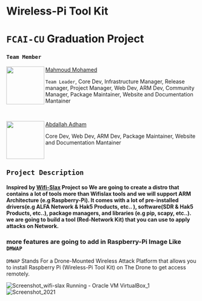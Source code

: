 # Wireless-Pi Tool Kit
# `FCAI-CU` Graduation Project

### `Team Member `



<img align="left" width="100" height="100" src="https://user-images.githubusercontent.com/62524855/145219479-a19b4f86-7782-4a32-81d8-4cc855c5a8b3.png" /> [Mahmoud Mohamed](https://github.com/mmsaeed509?tab=repositories)

`Team Leader`, Core Dev, Infrastructure Manager, Release manager, Project Manager, Web Dev, ARM Dev, Community Manager, Package Maintainer, Website and Documentation Mantainer

<br />

<img align="left" width="100" height="100" src="https://user-images.githubusercontent.com/62524855/145222987-2ca3b513-2817-468d-8199-7e0da5cdfb13.png" /> [Abdallah Adham](https://github.com/0xSkorpioN) 

Core Dev, Web Dev, ARM Dev, Package Maintainer, Website and Documentation Mantainer

<br />

## `Project Description`
#### Inspired by [Wifi-Slax](https://www.wifislax.com/)  Project so We are going to create a distro that contains a lot of tools more than Wifislax tools and we will support ARM Architecture (e.g Raspberry-Pi). It comes with a lot of pre-installed drivers(e.g ALFA Network & Hak5 Products, etc.. ), software(SDR & Hak5 Products, etc..), package managers, and libraries (e.g pip, scapy, etc..). we are going to build  a tool (Red-Network Kit) that you can use to apply attacks on Network.
### more features are going to add in Raspberry-Pi Image Like `DMWAP`
`DMWAP` Stands For a Drone-Mounted Wireless Attack Platform that allows you to install Raspberry Pi (Wireless-Pi Tool Kit) on The Drone to get access remotely.

![Screenshot_wifi-slax  Running  - Oracle VM VirtualBox_1](https://user-images.githubusercontent.com/62524855/143377326-1367d858-3284-47e6-8f7e-96794f50ff20.png)
![Screenshot_2021](https://user-images.githubusercontent.com/62524855/143660963-2000948a-105c-4006-a869-731697c2e5aa.png)





<!-- ![wifi_pi](https://user-images.githubusercontent.com/62524855/143376012-0898101d-02db-48a2-ae3c-0df8cbfca4a1.png)-->

